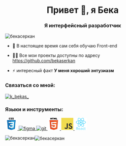 <h1 align="center"> Привет 👋, я Бека</h1>
<h3 align="center"> Я интерфейсный разработчик</h3>

<p align="left"> <img src="https://komarev.com/ghpvc/?username=bekaserkan&label=Profile%20views&color=0e75b6&style=flat " alt="бекасеркан" /> </p>

- 🌱 В настоящее время сам себя обучаю Front-end 

- 👨‍💻 Все мои проекты доступны по адресу [https://github.com/bekaserkan ](https://github.com/bekaserkan )

- ⚡ интересный факт **У меня хороший энтузиазм**

<h3 align="left"> Связаться со мной:</h3>
<p align="left">
<a href="https://instagram.com/k_bekas_" target="blank"><img align="center" src="https://raw.githubusercontent.com/rahuldkjain/github-profile-readme-generator/master/src/images/icons/Social/instagram.svg" alt="k_bekas_" height="30" width="40" /></a>
</p>

<h3 align="left"> Языки и инструменты:</h3>
<p align="left"> <a href="https://www .w3schools.com/css /" target="_blank" rel="noreferrer"> <img src="https://raw.githubusercontent.com/devicons/devicon/master/icons/css3/css3-original-wordmark.svg" alt="css3" width="40" height="40"/> </a> <a href="https://www.figma.com /" target="_blank" rel="noreferrer"> <img src="https://www.vectorlogo.zone/logos/figma/figma-icon.svg" alt="figma" width="40" height="40"/> </a> <a href="https://git-scm.com /" target="_blank" rel="noreferrer"> <img src="https://www.vectorlogo.zone/logos/git-scm/git-scm-icon.svg" alt="git" width="40" height="40"/> </a> <a href="https://www.w3.org/html/" target="_blank" rel="noreferrer"> <img src="https://raw.githubusercontent.com/devicons/devicon/master/icons/html5/html5-original-wordmark.svg" alt="html5" width="40" height="40"/> </a> <a href="https://developer.mozilla.org/en-US/docs/Web/JavaScript " target="_blank" rel="noreferrer"> <wbr> <img src="https://raw.githubusercontent.com/devicons/devicon/master/icons/javascript/javascript-original.svg" alt="javascript" width="40" height="40"/> </a> <a href="https://reactjs.org /" target="_blank" rel="noreferrer"> <img src="https://raw.githubusercontent.com/devicons/devicon/master/icons/react/react-original-wordmark.svg" alt="react" width="40" height="40"/> </a> </p>

<p> <img align="left" src="https://github-readme-stats.vercel.app/api/top-langs?username=bekaserkan&show_icons=true&locale=en&layout=compact" alt="бекасеркан" /></p>

<p> <img align="center" src="https://github-readme-stats.vercel.app/api?username=bekaserkan&show_icons=true&locale=en" alt="бекасеркан" /></p>
